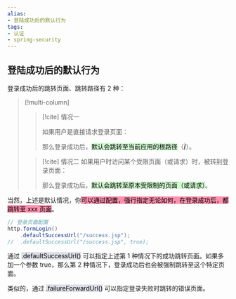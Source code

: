 ```yaml
---
alias: 
- 登陆成功后的默认行为
tags: 
- 认证
- spring-security 
---
```


## 登陆成功后的默认行为

登录成功后的跳转页面、跳转路径有 2 种：

> [!multi-column]
> 
> > [!cite] 情况一
> > 
> > 如果用户是直接请求登录页面：
> > 
> > 那么登录成功后，<mark style="background: #BBFABBA6;">默认会跳转至当前应用的根路径</mark>（<mark style="background: #CACFD9A6;">/</mark>）。
> 
> > [!cite] 情况二
> > 如果用户时访问某个受限页面（或请求）时，被转到登录页面：
> > 
> > 那么登录成功后，<mark style="background: #BBFABBA6;">默认会跳转至原本受限制的页面（或请求）</mark>。

当然，上述是默认情况，你<mark style="background: #FF5582A6;">可以通过配置，强行指定无论如何，在登录成功后，都跳转至 xxx 页面</mark>。

```java
// 登录页面配置
http.formLogin()
    .defaultSuccessUrl("/success.jsp");
//  .defaultSuccessUrl("/success.jsp", true);
```

通过 <mark style="background: #CACFD9A6;">.defaultSuccessUrl()</mark> 可以指定上述第 1 种情况下的成功跳转页面。如果多加一个参数 true，那么第 2 种情况下，登录成功后也会被强制跳转至这个特定页面。

类似的，通过 <mark style="background: #CACFD9A6;">.failureForwardUrl()</mark> 可以指定登录失败时跳转的错误页面。